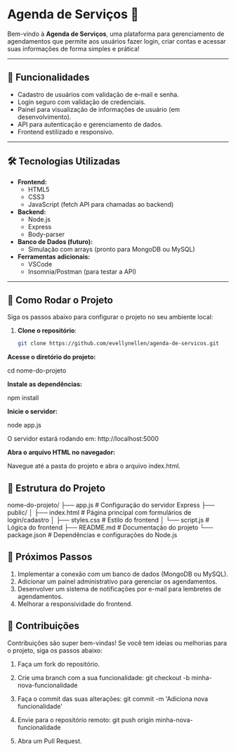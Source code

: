 # **Agenda de Serviços** 📅  
Bem-vindo à **Agenda de Serviços**, uma plataforma para gerenciamento de agendamentos que permite aos usuários fazer login, criar contas e acessar suas informações de forma simples e prática!

---

## **🔗 Funcionalidades**
- Cadastro de usuários com validação de e-mail e senha.
- Login seguro com validação de credenciais.
- Painel para visualização de informações de usuário (em desenvolvimento).
- API para autenticação e gerenciamento de dados.
- Frontend estilizado e responsivo.

---

## **🛠️ Tecnologias Utilizadas**
- **Frontend:**
  - HTML5
  - CSS3
  - JavaScript (fetch API para chamadas ao backend)
- **Backend:**
  - Node.js
  - Express
  - Body-parser
- **Banco de Dados (futuro):**
  - Simulação com arrays (pronto para MongoDB ou MySQL)
- **Ferramentas adicionais:**
  - VSCode
  - Insomnia/Postman (para testar a API)

---

## **🚀 Como Rodar o Projeto**
Siga os passos abaixo para configurar o projeto no seu ambiente local:

1. **Clone o repositório**:
   ```bash
   git clone https://github.com/evellynellen/agenda-de-servicos.git

 **Acesse o diretório do projeto:**

cd nome-do-projeto

 **Instale as dependências:**

npm install

 **Inicie o servidor:**

node app.js

 O servidor estará rodando em: http://localhost:5000

 **Abra o arquivo HTML no navegador:**

Navegue até a pasta do projeto e abra o arquivo index.html.

## **📂 Estrutura do Projeto**
nome-do-projeto/
├── app.js           # Configuração do servidor Express
├── public/
│   ├── index.html   # Página principal com formulários de login/cadastro
│   ├── styles.css   # Estilo do frontend
│   └── script.js    # Lógica do frontend
├── README.md        # Documentação do projeto
└── package.json     # Dependências e configurações do Node.js

## **🌟 Próximos Passos**
1. Implementar a conexão com um banco de dados (MongoDB ou MySQL).
2. Adicionar um painel administrativo para gerenciar os agendamentos.
3. Desenvolver um sistema de notificações por e-mail para lembretes de agendamentos.
4. Melhorar a responsividade do frontend.

## **🤝 Contribuições**
Contribuições são super bem-vindas! Se você tem ideias ou melhorias para o projeto, siga os passos abaixo:

1. Faça um fork do repositório.
2. Crie uma branch com a sua funcionalidade:
git checkout -b minha-nova-funcionalidade

3. Faça o commit das suas alterações:
git commit -m 'Adiciona nova funcionalidade'

4. Envie para o repositório remoto:
git push origin minha-nova-funcionalidade

5. Abra um Pull Request.